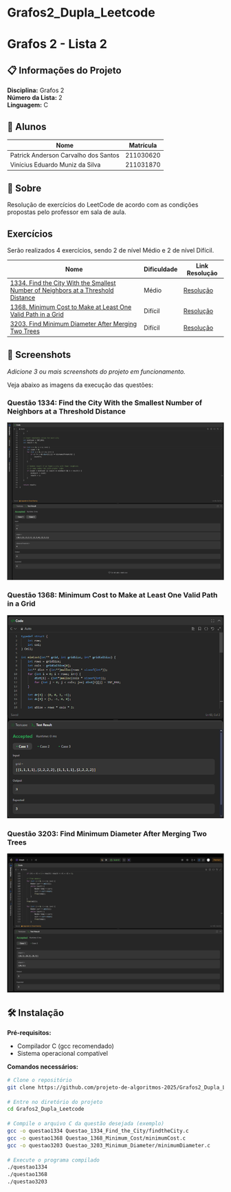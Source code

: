 # Grafos2_Dupla_Leetcode
# Grafos 2 - Lista 2

## 📋 Informações do Projeto
**Disciplina:** Grafos 2  
**Número da Lista:** 2  
**Linguagem:** C

## 👥 Alunos
| Nome | Matrícula |
|------|-----------|
| Patrick Anderson Carvalho dos Santos | 211030620 |
| Vinícius Eduardo Muniz da Silva | 211031870 |

## 📖 Sobre
Resolução de exercícios do LeetCode de acordo com as condições propostas pelo professor em sala de aula.

## Exercícios
Serão realizados 4 exercícios, sendo 2 de nível Médio e 2 de nível Difícil.

| Nome | Dificuldade | Link Resolução |
|------|-------------|----------------|
| [1334. Find the City With the Smallest Number of Neighbors at a Threshold Distance](https://leetcode.com/problems/find-the-city-with-the-smallest-number-of-neighbors-at-a-threshold-distance/description/?envType=problem-list-v2&envId=graph) | Médio | [Resolução](https://github.com/projeto-de-algoritmos-2025/Grafos2_Dupla_Leetcode/tree/master/Questao_1334_Find_the_City) |
| [1368. Minimum Cost to Make at Least One Valid Path in a Grid](https://leetcode.com/problems/minimum-cost-to-make-at-least-one-valid-path-in-a-grid/description/?envType=problem-list-v2&envId=graph) | Difícil | [Resolução](https://github.com/projeto-de-algoritmos-2025/Grafos2_Dupla_Leetcode/tree/master/Questao_1368_Minimum_Cost) |
| [3203. Find Minimum Diameter After Merging Two Trees](https://leetcode.com/problems/find-minimum-diameter-after-merging-two-trees/description/?envType=problem-list-v2&envId=graph) | Difícil | [Resolução](https://github.com/projeto-de-algoritmos-2025/Grafos2_Dupla_Leetcode/tree/master/Questao_3203_Minimum_Diameter) |

## 📸 Screenshots
*Adicione 3 ou mais screenshots do projeto em funcionamento.*

Veja abaixo as imagens da execução das questões:

### Questão 1334: Find the City With the Smallest Number of Neighbors at a Threshold Distance
![Find the City](Questao_1334_Find_the_City/findtheCity.png)

### Questão 1368: Minimum Cost to Make at Least One Valid Path in a Grid
![Minimum Cost](Questao_1368_Minimum_Cost/minimumCost.png)

### Questão 3203: Find Minimum Diameter After Merging Two Trees
![Minimum Diameter](Questao_3203_Minimum_Diameter/minimumDiameter.png)

## 🛠️ Instalação
**Pré-requisitos:**
- Compilador C (gcc recomendado)
- Sistema operacional compatível

**Comandos necessários:**
```bash
# Clone o repositório
git clone https://github.com/projeto-de-algoritmos-2025/Grafos2_Dupla_Leetcode.git

# Entre no diretório do projeto
cd Grafos2_Dupla_Leetcode

# Compile o arquivo C da questão desejada (exemplo)
gcc -o questao1334 Questao_1334_Find_the_City/findtheCity.c
gcc -o questao1368 Questao_1368_Minimum_Cost/minimumCost.c
gcc -o questao3203 Questao_3203_Minimum_Diameter/minimumDiameter.c

# Execute o programa compilado
./questao1334
./questao1368
./questao3203
